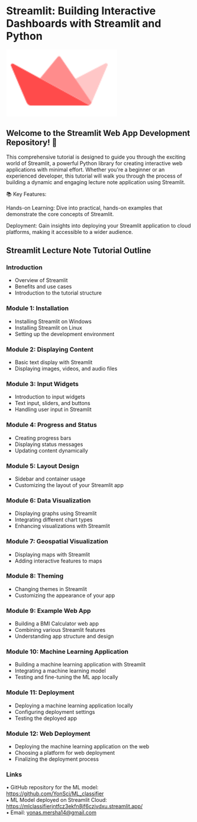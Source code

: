 # Streamlit: Building Interactive Dashboards with Streamlit and Python  

![Alt text](https://github.com/YonSci/Streamlit_Resource/blob/main/Images/streamlit.png)  

## Welcome to the Streamlit Web App Development Repository! 🚀

This comprehensive tutorial is designed to guide you through the exciting world of Streamlit, a powerful Python library for creating interactive web applications with minimal effort. Whether you're a beginner or an experienced developer, this tutorial will walk you through the process of building a dynamic and engaging lecture note application using Streamlit.


📚 Key Features:

Hands-on Learning: Dive into practical, hands-on examples that demonstrate the core concepts of Streamlit.

Deployment: Gain insights into deploying your Streamlit application to cloud platforms, making it accessible to a wider audience.

## Streamlit Lecture Note Tutorial Outline

### Introduction
- Overview of Streamlit
- Benefits and use cases
- Introduction to the tutorial structure
  
### Module 1: Installation
- Installing Streamlit on Windows
- Installing Streamlit on Linux
- Setting up the development environment

### Module 2: Displaying Content
- Basic text display with Streamlit
- Displaying images, videos, and audio files
   
### Module 3: Input Widgets
- Introduction to input widgets
- Text input, sliders, and buttons
- Handling user input in Streamlit
  
### Module 4: Progress and Status
- Creating progress bars
- Displaying status messages
- Updating content dynamically
  
### Module 5: Layout Design
- Sidebar and container usage
- Customizing the layout of your Streamlit app
  
### Module 6: Data Visualization
- Displaying graphs using Streamlit
- Integrating different chart types
- Enhancing visualizations with Streamlit

### Module 7: Geospatial Visualization
- Displaying maps with Streamlit
- Adding interactive features to maps
  
### Module 8: Theming
- Changing themes in Streamlit
- Customizing the appearance of your app

### Module 9: Example Web App
- Building a BMI Calculator web app
- Combining various Streamlit features
- Understanding app structure and design

### Module 10: Machine Learning Application
- Building a machine learning application with Streamlit
- Integrating a machine learning model
- Testing and fine-tuning the ML app locally

### Module 11: Deployment
- Deploying a machine learning application locally
- Configuring deployment settings
- Testing the deployed app
  
### Module 12: Web Deployment
- Deploying the machine learning application on the web
- Choosing a platform for web deployment
- Finalizing the deployment process

### Links
• GitHub repository for the ML model: https://github.com/YonSci/ML_classifier  
• ML Model deployed on Streamlit Cloud: https://mlclassifierjntfcz3ekfn8jf6czjvdxu.streamlit.app/  
• Email: yonas.mersha14@gmail.com  
